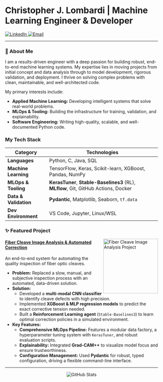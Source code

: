 # Christopher J. Lombardi | Machine Learning Engineer & Developer

<p align="left">
  <a href="https://www.linkedin.com/in/christopherjlombardi" target="_blank">
    <img src="https://img.shields.io/badge/LinkedIn-0A66C2?style=for-the-badge&logo=linkedin&logoColor=white" alt="LinkedIn"/>
  </a>
  <a href="mailto:cjl78@njit.edu">
    <img src="https://img.shields.io/badge/Email-D14836?style=for-the-badge&logo=gmail&logoColor=white" alt="Email"/>
  </a>
</p>

---

### 👋 About Me

I am a results-driven engineer with a deep passion for building robust, end-to-end machine learning systems. My expertise lies in moving projects from initial concept and data analysis through to model development, rigorous validation, and deployment. I thrive on solving complex problems with clean, maintainable, and well-architected code.

My primary interests include:
-  **Applied Machine Learning:** Developing intelligent systems that solve real-world problems.
-  **MLOps & Tooling:** Building the infrastructure for training, validation, and explainability.
-  **Software Engineering:** Writing high-quality, scalable, and well-documented Python code.

###  My Tech Stack

| Category              | Technologies                                                                                             |
| --------------------- | -------------------------------------------------------------------------------------------------------- |
| **Languages**         | Python, C, Java, SQL                                                                                              |
| **Machine Learning**  | TensorFlow, Keras, Scikit-learn, XGBoost, Pandas, NumPy                                                  |
| **MLOps & Tooling**   | **KerasTuner**, **Stable-Baselines3** (RL), **MLflow**, Git, GitHub Actions, Docker                          |
| **Data & Validation** | **Pydantic**, Matplotlib, Seaborn, `tf.data`                                                             |
| **Dev Environment**   | VS Code, Jupyter, Linux/WSL                                                                              |

### ✨ Featured Project

<a href="https://github.com/c-lombardi23/new_fit_physicist">
  <img align="right" width="180" src="https://github-readme-stats.vercel.app/api/pin/?username=c-lombardi23&repo=new_fit_physicist&theme=radical&border_radius=10" alt="Fiber Cleave Image Analysis Project">
</a>

#### [Fiber Cleave Image Analysis & Automated Correction](https://github.com/c-lombardi23/ImageProcessingClone)
An end-to-end system for automating the quality inspection of fiber optic cleaves.

- **Problem:** Replaced a slow, manual, and subjective inspection process with an automated, data-driven solution.
- **Solution:**
  - Developed a **multi-modal CNN classifier** to identify cleave defects with high precision.
  - Implemented **XGBoost & MLP regression models** to predict the exact corrective tension needed.
  - Built a **Reinforcement Learning agent** (`Stable-Baselines3`) to learn optimal correction policies in a simulated environment.
- **Key Features:**
  - **Comprehensive MLOps Pipeline:** Features a modular data factory, a hyperparameter tuning system with `KerasTuner`, and robust evaluation scripts.
  - **Explainability:** Integrated **Grad-CAM++** to visualize model focus and ensure trustworthiness.
  - **Configuration Management:** Used **Pydantic** for robust, typed configuration, driving a flexible command-line interface.

---

<p align="center">
  <img src="https://github-readme-stats.vercel.app/api?username=c-lombardi23&show_icons=true&theme=radical&rank_icon=github&border_radius=10" alt="GitHub Stats">
</p>
